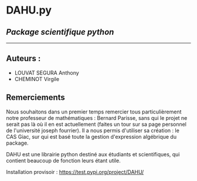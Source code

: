 # DAHU.py
## _Package scientifique python_
***
## Auteurs : 
- LOUVAT SEGURA Anthony
- CHEMINOT Virgile

## Remerciements
Nous souhaitons dans un premier temps remercier tous particulièrement notre professeur de mathématiques : Bernard Parisse, sans qui le projet ne serait pas là où il en est actuellement (faites un tour sur sa page personnel de l'université joseph fourrier).
Il a nous permis d'utiliser sa création : le CAS Giac, sur qui est basé toute la gestion d'expression algébrique du package.

DAHU est une librairie python destiné aux étudiants et scientifiques, qui contient beaucoup de fonction leurs étant utile.

Installation provisoir : https://test.pypi.org/project/DAHU/
